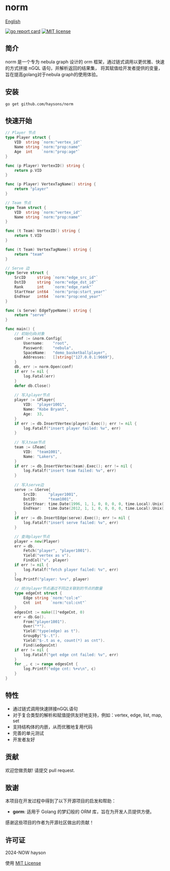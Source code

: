 # norm

[English](README.md)

[![go report card](https://goreportcard.com/badge/haysons/norm)](https://goreportcard.com/report/github.com/haysons/norm)
[![MIT license](https://img.shields.io/badge/license-MIT-brightgreen.svg)](https://opensource.org/licenses/MIT)

## 简介

norm 是一个专为 nebula graph 设计的 orm 框架，通过链式调用以更优雅、快速的方式拼接 nGQL 语句，并解析返回的结果集，
将其赋值给开发者提供的变量，旨在提高golang对于nebula graph的使用体验。

## 安装

```
go get github.com/haysons/norm
```

## 快速开始

``` go
// Player 节点
type Player struct {
    VID  string `norm:"vertex_id"`
    Name string `norm:"prop:name"`
    Age  int    `norm:"prop:age"`
}

func (p Player) VertexID() string {
    return p.VID
}

func (p Player) VertexTagName() string {
    return "player"
}

// Team 节点
type Team struct {
    VID  string `norm:"vertex_id"`
    Name string `norm:"prop:name"`
}

func (t Team) VertexID() string {
    return t.VID
}

func (t Team) VertexTagName() string {
    return "team"
}

// Serve 边
type Serve struct {
    SrcID     string `norm:"edge_src_id"`
    DstID     string `norm:"edge_dst_id"`
    Rank      int    `norm:"edge_rank"`
    StartYear int64  `norm:"prop:start_year"`
    EndYear   int64  `norm:"prop:end_year"`
}

func (s Serve) EdgeTypeName() string {
    return "serve"
}

func main() {
    // 初始化db对象
    conf := &norm.Config{
        Username:    "root",
        Password:    "nebula",
        SpaceName:   "demo_basketballplayer",
        Addresses:   []string{"127.0.0.1:9669"},
    }
    db, err := norm.Open(conf)
    if err != nil {
        log.Fatal(err)
    }
    defer db.Close()
    
    // 写入player节点
    player := &Player{
        VID:  "player1001",
        Name: "Kobe Bryant",
        Age:  33,
    }
    if err := db.InsertVertex(player).Exec(); err != nil {
        log.Fatalf("insert player failed: %v", err)
    }
    
    // 写入team节点
    team := &Team{
        VID:  "team1001",
        Name: "Lakers",
    }
    if err := db.InsertVertex(team).Exec(); err != nil {
        log.Fatalf("insert team failed: %v", err)
    }
    
    // 写入serve边
    serve := &Serve{
        SrcID:     "player1001",
        DstID:     "team1001",
        StartYear: time.Date(1996, 1, 1, 0, 0, 0, 0, time.Local).Unix(),
        EndYear:   time.Date(2012, 1, 1, 0, 0, 0, 0, time.Local).Unix(),
    }
    if err := db.InsertEdge(serve).Exec(); err != nil {
        log.Fatalf("insert serve failed: %v", err)
    }

    // 查询player节点
    player = new(Player)
    err = db.
        Fetch("player", "player1001").
        Yield("vertex as v").
        FindCol("v", player)
    if err != nil {
        log.Fatalf("fetch player failed: %v", err)
    }
    log.Printf("player: %+v", player)
    
    // 统计player节点通过不同边关联到的节点的数量
    type edgeCnt struct {
        Edge string `norm:"col:e"`
        Cnt  int    `norm:"col:cnt"`
    }
    edgesCnt := make([]*edgeCnt, 0)
    err = db.Go().
        From("player1001").
        Over("*").
        Yield("type(edge) as t").
        GroupBy("$-.t").
        Yield("$-.t as e, count(*) as cnt").
        Find(&edgesCnt)
    if err != nil {
        log.Fatalf("get edge cnt failed: %v", err)
    }
    for _, c := range edgesCnt {
        log.Printf("edge cnt: %+v\n", c)
    }
}
```

## 特性

* 通过链式调用快速拼接nGQL语句
* 对于复合类型的解析和赋值提供友好地支持，例如：vertex, edge, list, map, set
* 支持结构体的内嵌，从而优雅地复用代码
* 完善的单元测试
* 开发者友好

## 贡献

欢迎您做贡献! 请提交 pull request.

## 致谢

本项目在开发过程中得到了以下开源项目的启发和帮助：

* **gorm**: 适用于 Golang 的梦幻般的 ORM 库，旨在为开发人员提供方便。

感谢这些项目的作者为开源社区做出的贡献！

## 许可证

2024-NOW hayson

使用 [MIT License](./LICENSE)